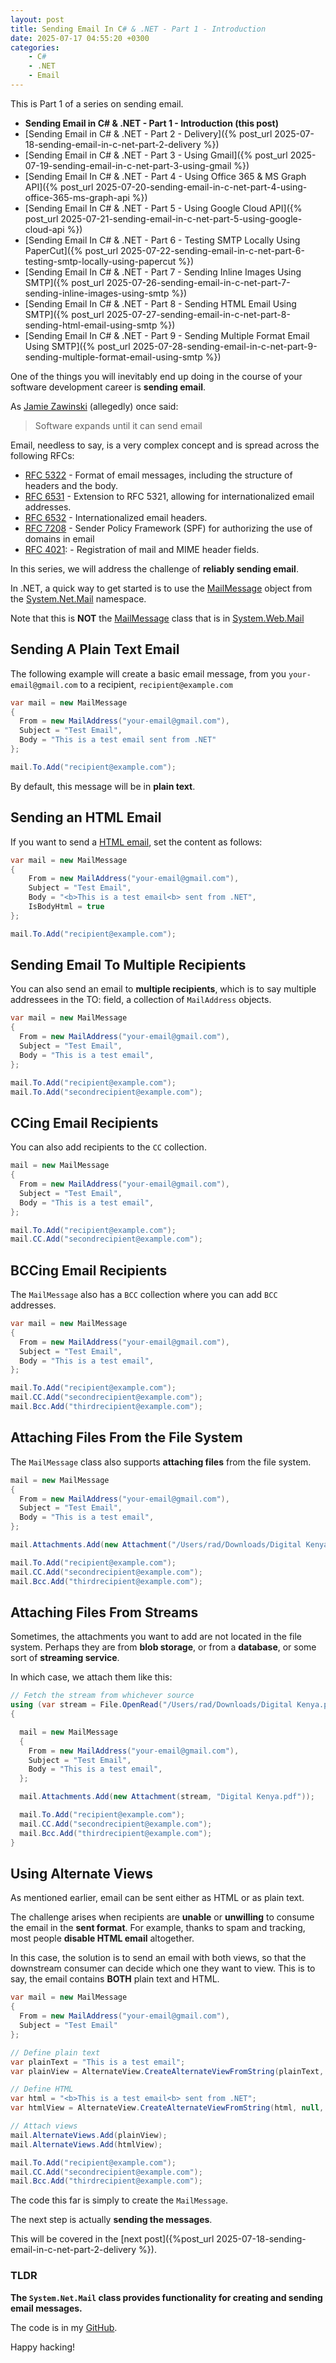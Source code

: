 ```yaml
---
layout: post
title: Sending Email In C# & .NET - Part 1 - Introduction 
date: 2025-07-17 04:55:20 +0300
categories:
    - C#
    - .NET
    - Email
---
```


This is Part 1 of a series on sending email.

- **Sending Email in C# & .NET  - Part 1 - Introduction (this post)**
- [Sending Email in C# & .NET - Part 2 - Delivery]({% post_url 2025-07-18-sending-email-in-c-net-part-2-delivery %})
- [Sending Email in C# & .NET - Part 3 - Using Gmail]({% post_url 2025-07-19-sending-email-in-c-net-part-3-using-gmail %})
- [Sending Email In C# & .NET - Part 4 - Using Office 365 & MS Graph API]({% post_url 2025-07-20-sending-email-in-c-net-part-4-using-office-365-ms-graph-api %})
- [Sending Email In C# & .NET - Part 5 - Using Google Cloud API]({% post_url 2025-07-21-sending-email-in-c-net-part-5-using-google-cloud-api %})
- [Sending Email In C# & .NET - Part 6 - Testing SMTP Locally Using PaperCut]({% post_url 2025-07-22-sending-email-in-c-net-part-6-testing-smtp-locally-using-papercut %})
- [Sending Email In C# & .NET - Part 7 - Sending Inline Images Using SMTP]({% post_url 2025-07-26-sending-email-in-c-net-part-7-sending-inline-images-using-smtp %})
- [Sending Email In C# & .NET - Part 8 - Sending HTML Email Using SMTP]({% post_url 2025-07-27-sending-email-in-c-net-part-8-sending-html-email-using-smtp %})
- [Sending Email In C# & .NET - Part 9 - Sending Multiple Format Email Using SMTP]({% post_url 2025-07-28-sending-email-in-c-net-part-9-sending-multiple-format-email-using-smtp %})

One of the things you will inevitably end up doing in the course of your software development career is **sending email**.

As [Jamie Zawinski](https://www.jwz.org/) (allegedly) once said:

> Software expands until it can send email

Email, needless to say, is a very complex concept and is spread across the following RFCs:

- [RFC 5322](https://datatracker.ietf.org/doc/html/rfc5321) - Format of email messages, including the structure of headers and the body.
- [RFC 6531](https://datatracker.ietf.org/doc/html/rfc6531) - Extension to RFC 5321, allowing for internationalized email addresses.
- [RFC 6532](https://datatracker.ietf.org/doc/html/rfc6532) - Internationalized email headers.
- [RFC 7208](https://datatracker.ietf.org/doc/html/rfc7208) - Sender Policy Framework (SPF) for authorizing the use of domains in email
- [RFC 4021](https://datatracker.ietf.org/doc/html/rfc4021): - Registration of mail and MIME header fields.

In this series, we will address the challenge of **reliably sending email**.

In .NET, a quick way to get started is to use the [MailMessage](https://learn.microsoft.com/en-us/dotnet/api/system.net.mail.mailmessage?view=net-9.0) object from the [System.Net.Mail](https://learn.microsoft.com/en-us/dotnet/api/system.net.mail?view=net-9.0) namespace.

Note that this is **NOT** the [MailMessage](https://learn.microsoft.com/en-us/dotnet/api/system.web.mail.mailmessage?view=netframework-4.8.1) class that is in [System.Web.Mail](https://learn.microsoft.com/en-us/dotnet/api/system.web.mail?view=netframework-4.8.1)

## Sending A Plain Text Email

The following example will create a basic email message, from you `your-email@gmail.com` to a recipient, `recipient@example.com`

```c#
var mail = new MailMessage
{
  From = new MailAddress("your-email@gmail.com"),
  Subject = "Test Email",
  Body = "This is a test email sent from .NET"
};

mail.To.Add("recipient@example.com");
```

By default, this message will be in **plain text**.

## Sending an HTML Email

If you want to send a [HTML email](https://en.wikipedia.org/wiki/HTML_email), set the content as follows:

```c#
var mail = new MailMessage
{
    From = new MailAddress("your-email@gmail.com"),
    Subject = "Test Email",
    Body = "<b>This is a test email<b> sent from .NET",
    IsBodyHtml = true
};

mail.To.Add("recipient@example.com");
```

## Sending Email To Multiple Recipients

You can also send an email to **multiple recipients**, which is to say multiple addressees in the TO: field, a collection of `MailAddress` objects.

```c#
var mail = new MailMessage
{
  From = new MailAddress("your-email@gmail.com"),
  Subject = "Test Email",
  Body = "This is a test email",
};

mail.To.Add("recipient@example.com");
mail.To.Add("secondrecipient@example.com");

```

## CCing Email Recipients

You can also add recipients to the `CC` collection.

```c#
mail = new MailMessage
{
  From = new MailAddress("your-email@gmail.com"),
  Subject = "Test Email",
  Body = "This is a test email",
};

mail.To.Add("recipient@example.com");
mail.CC.Add("secondrecipient@example.com");
```

## BCCing Email Recipients

The `MailMessage` also has a `BCC` collection where you can add `BCC` addresses.

```c#
var mail = new MailMessage
{
  From = new MailAddress("your-email@gmail.com"),
  Subject = "Test Email",
  Body = "This is a test email",
};

mail.To.Add("recipient@example.com");
mail.CC.Add("secondrecipient@example.com");
mail.Bcc.Add("thirdrecipient@example.com");
```

## Attaching Files From the File System

The `MailMessage` class also supports **attaching files** from the file system.

```c#
mail = new MailMessage
{
  From = new MailAddress("your-email@gmail.com"),
  Subject = "Test Email",
  Body = "This is a test email",
};

mail.Attachments.Add(new Attachment("/Users/rad/Downloads/Digital Kenya.pdf"));

mail.To.Add("recipient@example.com");
mail.CC.Add("secondrecipient@example.com");
mail.Bcc.Add("thirdrecipient@example.com");
```

## Attaching Files From Streams

Sometimes, the attachments you want to add are not located in the file system. Perhaps they are from **blob storage**, or from a **database**, or some sort of **streaming service**.

In which case, we attach them like this:

```c#
// Fetch the stream from whichever source
using (var stream = File.OpenRead("/Users/rad/Downloads/Digital Kenya.pdf"))
{

  mail = new MailMessage
  {
    From = new MailAddress("your-email@gmail.com"),
    Subject = "Test Email",
    Body = "This is a test email",
  };

  mail.Attachments.Add(new Attachment(stream, "Digital Kenya.pdf"));

  mail.To.Add("recipient@example.com");
  mail.CC.Add("secondrecipient@example.com");
  mail.Bcc.Add("thirdrecipient@example.com");
}
```

## Using Alternate Views

As mentioned earlier, email can be sent either as HTML or as plain text.

The challenge arises when recipients are **unable** or **unwilling** to consume the email in the **sent format**. For example, thanks to spam and tracking, most people **disable HTML email** altogether.

In this case, the solution is to send an email with both views, so that the downstream consumer can decide which one they want to view. This is to say, the email contains **BOTH** plain text and HTML.

```c#
var mail = new MailMessage
{
  From = new MailAddress("your-email@gmail.com"),
  Subject = "Test Email"
};

// Define plain text
var plainText = "This is a test email";
var plainView = AlternateView.CreateAlternateViewFromString(plainText, null, MediaTypeNames.Text.Plain);

// Define HTML
var html = "<b>This is a test email<b> sent from .NET";
var htmlView = AlternateView.CreateAlternateViewFromString(html, null, MediaTypeNames.Text.Html);

// Attach views
mail.AlternateViews.Add(plainView);
mail.AlternateViews.Add(htmlView);

mail.To.Add("recipient@example.com");
mail.CC.Add("secondrecipient@example.com");
mail.Bcc.Add("thirdrecipient@example.com");
```

The code this far is simply to create the `MailMessage`.

The next step is actually **sending the messages**.

This will be covered in the [next post]({%post_url 2025-07-18-sending-email-in-c-net-part-2-delivery %}).

### TLDR

**The `System.Net.Mail` class provides functionality for creating and sending email messages.**

The code is in my [GitHub](https://github.com/conradakunga/BlogCode/tree/master/2025-07-17%20-%20Sending%20Email).

Happy hacking!
